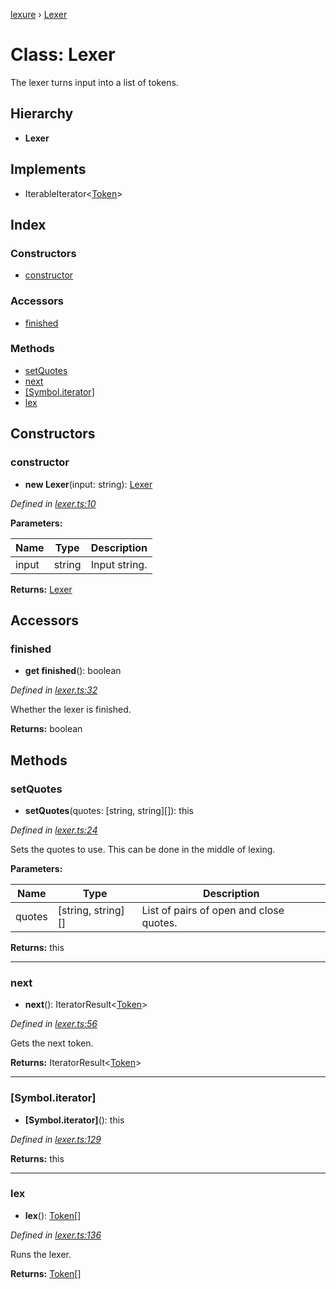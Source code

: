 [lexure](../README.md) › [Lexer](lexer.md)

# Class: Lexer

The lexer turns input into a list of tokens.

## Hierarchy

* **Lexer**

## Implements

* IterableIterator\<[Token](../interfaces/token.md)\>

## Index

### Constructors

* [constructor](lexer.md#constructor)

### Accessors

* [finished](lexer.md#finished)

### Methods

* [setQuotes](lexer.md#setquotes)
* [next](lexer.md#next)
* [[Symbol.iterator]](lexer.md#[symbol.iterator])
* [lex](lexer.md#lex)

## Constructors

###  constructor

* **new Lexer**(input: string): [Lexer](lexer.md)

*Defined in [lexer.ts:10](https://github.com/1Computer1/lexure/blob/de74dcc/src/lexer.ts#L10)*

**Parameters:**

Name | Type | Description |
------ | ------ | ------ |
input | string | Input string.  |

**Returns:** [Lexer](lexer.md)

## Accessors

###  finished

* **get finished**(): boolean

*Defined in [lexer.ts:32](https://github.com/1Computer1/lexure/blob/de74dcc/src/lexer.ts#L32)*

Whether the lexer is finished.

**Returns:** boolean

## Methods

###  setQuotes

* **setQuotes**(quotes: [string, string][]): this

*Defined in [lexer.ts:24](https://github.com/1Computer1/lexure/blob/de74dcc/src/lexer.ts#L24)*

Sets the quotes to use.
This can be done in the middle of lexing.

**Parameters:**

Name | Type | Description |
------ | ------ | ------ |
quotes | [string, string][] | List of pairs of open and close quotes.  |

**Returns:** this

___

###  next

* **next**(): IteratorResult\<[Token](../interfaces/token.md)\>

*Defined in [lexer.ts:56](https://github.com/1Computer1/lexure/blob/de74dcc/src/lexer.ts#L56)*

Gets the next token.

**Returns:** IteratorResult\<[Token](../interfaces/token.md)\>

___

###  [Symbol.iterator]

* **[Symbol.iterator]**(): this

*Defined in [lexer.ts:129](https://github.com/1Computer1/lexure/blob/de74dcc/src/lexer.ts#L129)*

**Returns:** this

___

###  lex

* **lex**(): [Token](../interfaces/token.md)[]

*Defined in [lexer.ts:136](https://github.com/1Computer1/lexure/blob/de74dcc/src/lexer.ts#L136)*

Runs the lexer.

**Returns:** [Token](../interfaces/token.md)[]
